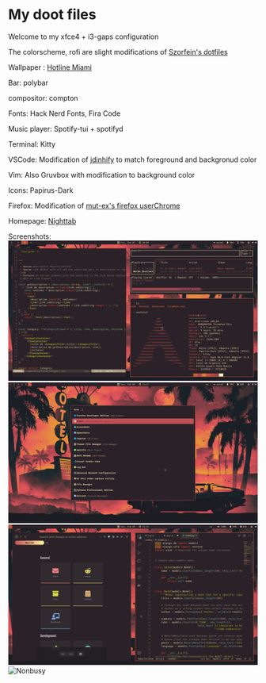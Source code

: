 # My doot files
Welcome to my xfce4 + i3-gaps configuration

The colorscheme, rofi are slight modifications of [Szorfein's dotfiles](https://github.com/szorfein/dotfiles)

Wallpaper : [Hotline Miami](https://www.goodfon.com/wallpaper/solntse-igra-zvezda-fon-molnii-miami-hotline-miami-synthpop.html)

Bar: polybar

compositor: compton

Fonts: Hack Nerd Fonts, Fira Code

Music player: Spotify-tui + spotifyd

Terminal: Kitty

VSCode: Modification of [jdinhify](https://github.com/jdinhify/vscode-theme-gruvbox) to match foreground and backgronud color

Vim: Also Gruvbox with modification to background color

Icons: Papirus-Dark

Firefox: Modification of [mut-ex's firefox userChrome](https://github.com/mut-ex/minimal-functional-fox)

Homepage: [Nighttab](https://github.com/zombieFox/nightTab)



Screenshots:
![Terminals](/screenshots/terminals.png)
![Rofi](/screenshots/rofi.png)
![Busy](/screenshots/buzy.png)
![Nonbusy](/screenshots/non_buzy.png)
